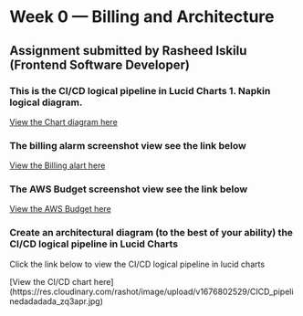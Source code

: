 # Week 0 — Billing and Architecture

## Assignment submitted by Rasheed Iskilu (Frontend Software Developer)

### This is the CI/CD logical pipeline in Lucid Charts  1. Napkin logical diagram.
[View the Chart diagram here](https://res.cloudinary.com/rashot/image/upload/v1676795978/Conceptual_Diagram_dt2w23.png)

### The billing alarm screenshot view see the link below 
[View the Billing alart here](https://res.cloudinary.com/rashot/image/upload/v1676801467/BillingAWS_ggzwvc.jpg)

### The AWS Budget screenshot view see the link below 
[View the AWS Budget here](https://res.cloudinary.com/rashot/image/upload/v1676801703/BudgetAWS_woq9n5.jpg)

### Create an architectural diagram (to the best of your ability) the CI/CD logical pipeline in Lucid Charts
<p>Click the link below to view the CI/CD logical pipeline in lucid charts</p>
[View the CI/CD chart here](https://res.cloudinary.com/rashot/image/upload/v1676802529/CICD_pipelinedadadada_zq3apr.jpg)